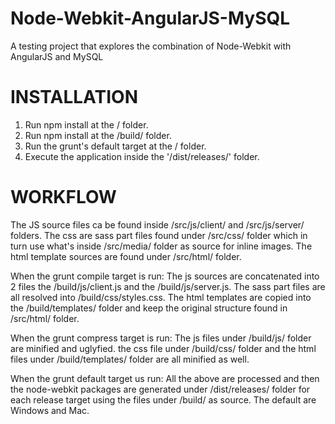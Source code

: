 Node-Webkit-AngularJS-MySQL
===========================

A testing project that explores the combination of Node-Webkit with AngularJS and MySQL

INSTALLATION
===========================
1) Run npm install at the / folder.
1) Run npm install at the /build/ folder.
2) Run the grunt's default target at the / folder.
3) Execute the application inside the '/dist/releases/' folder.

WORKFLOW
===========================
The JS source files ca be found inside /src/js/client/ and /src/js/server/ folders.
The css are sass part files found under /src/css/ folder which in turn use what's inside /src/media/ folder as source for inline images. 
The html template sources are found under /src/html/ folder.

When the grunt compile target is run:
 The js sources are concatenated into 2 files the /build/js/client.js and the /build/js/server.js.
 The sass part files are all resolved into /build/css/styles.css.
 The html templates are copied into the /build/templates/ folder and keep the original structure found in /src/html/ folder.
 
When the grunt compress target is run:
 The js files under /build/js/ folder are minified and uglyfied.
 the css file under /build/css/ folder and the html files under /build/templates/ folder are all minified as well.
 
When the grunt default target us run:
 All the above are processed and then the node-webkit packages are generated under /dist/releases/ folder for each release target using the files under /build/ as source. The default are Windows and Mac.